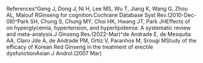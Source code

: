 References^Geng J, Dong J, Ni H, Lee MS, Wu T, Jiang K, Wang G, Zhou AL, Malouf RGinseng for cognition.Cochrane Database Syst Rev.(2010-Dec-08)^Park SH, Chung S, Chung MY, Choi HK, Hwang JT, Park JHEffects of on hyperglycemia, hypertension, and hyperlipidemia: A systematic review and meta-analysis.J Ginseng Res.(2022-Mar)^de Andrade E, de Mesquita AA, Claro Jde A, de Andrade PM, Ortiz V, Paranhos M, Srougi MStudy of the efficacy of Korean Red Ginseng in the treatment of erectile dysfunctionAsian J Androl.(2007 Mar)